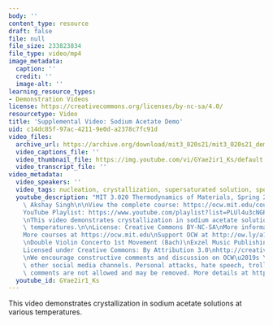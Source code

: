 ```yaml
---
body: ''
content_type: resource
draft: false
file: null
file_size: 233823834
file_type: video/mp4
image_metadata:
  caption: ''
  credit: ''
  image-alt: ''
learning_resource_types:
- Demonstration Videos
license: https://creativecommons.org/licenses/by-nc-sa/4.0/
resourcetype: Video
title: 'Supplemental Video: Sodium Acetate Demo'
uid: c14dc85f-97ac-4211-9e0d-a2378c7fc91d
video_files:
  archive_url: https://archive.org/download/mit3_020s21/mit3_020s21_demo_02_360p.mp4
  video_captions_file: ''
  video_thumbnail_file: https://img.youtube.com/vi/GYae2ir1_Ks/default.jpg
  video_transcript_file: ''
video_metadata:
  video_speakers: ''
  video_tags: nucleation, crystallization, supersaturated solution, spontaneous unmixing
  youtube_description: "MIT 3.020 Thermodynamics of Materials, Spring 2021\nSpeaker:\
    \ Akshay Singh\n\nView the complete course: https://ocw.mit.edu/courses/3-020-thermodynamics-of-materials-spring-2021/\n\
    YouTube Playlist: https://www.youtube.com/playlist?list=PLUl4u3cNGP61g-yRbJz4ghFPJLiok1HxX\n\
    \nThis video demonstrates crystallization in sodium acetate solutions at various\
    \ temperatures.\n\nLicense: Creative Commons BY-NC-SA\nMore information at https://ocw.mit.edu/terms\n\
    More courses at https://ocw.mit.edu\nSupport OCW at http://ow.ly/a1If50zVRlQ\n\
    \nDouble Violin Concerto 1st Movement (Bach)\nExzel Music Publishing (freemusicpublicdomain.com)\n\
    Licensed under Creative Commons: By Attribution 3.0\nhttp://creativecommons.org/licenses/by/3.0/\n\
    \nWe encourage constructive comments and discussion on OCW\u2019s YouTube and\
    \ other social media channels. Personal attacks, hate speech, trolling, and inappropriate\
    \ comments are not allowed and may be removed. More details at https://ocw.mit.edu/comments."
  youtube_id: GYae2ir1_Ks
---
```

This video demonstrates crystallization in sodium acetate solutions at various temperatures.